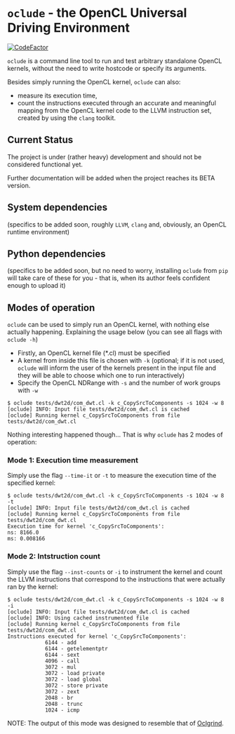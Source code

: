 # `oclude` - the OpenCL Universal Driving Environment

[![CodeFactor](https://www.codefactor.io/repository/github/zehanort/oclude/badge)](https://www.codefactor.io/repository/github/zehanort/oclude)

`oclude` is a command line tool to run and test arbitrary standalone OpenCL kernels, without the need to write hostcode or specify its arguments.

Besides simply running the OpenCL kernel, `oclude` can also:
- measure its execution time,
- count the instructions executed through an accurate and meaningful mapping from the OpenCL kernel code to the LLVM instruction set, created by using the `clang` toolkit.

## Current Status

The project is under (rather heavy) development and should not be considered functional yet.

Further documentation will be added when the project reaches its BETA version.

## System dependencies

(specifics to be added soon, roughly `LLVM`, `clang` and, obviously, an OpenCL runtime environment)

## Python dependencies

(specifics to be added soon, but no need to worry, installing `oclude` from `pip` will take care of these for you - that is, when its author feels confident enough to upload it)

## Modes of operation

`oclude` can be used to simply run an OpenCL kernel, with nothing else actually happening. Explaining the usage below (you can see all flags with `oclude -h`)
- Firstly, an OpenCL kernel file (\*.cl) must be specified
- A kernel from inside this file is chosen with `-k` (optional; if it is not used, `oclude` will inform the user of the kernels present in the input file and they will be able to choose which one to run interactively)
- Specify the OpenCL NDRange with `-s` and the number of work groups with `-w`

```
$ oclude tests/dwt2d/com_dwt.cl -k c_CopySrcToComponents -s 1024 -w 8
[oclude] INFO: Input file tests/dwt2d/com_dwt.cl is cached
[oclude] Running kernel c_CopySrcToComponents from file tests/dwt2d/com_dwt.cl
```

Nothing interesting happened though... That is why `oclude` has 2 modes of operation:

### Mode 1: Execution time measurement

Simply use the flag `--time-it` or `-t` to measure the execution time of the specified kernel:

```
$ oclude tests/dwt2d/com_dwt.cl -k c_CopySrcToComponents -s 1024 -w 8 -t
[oclude] INFO: Input file tests/dwt2d/com_dwt.cl is cached
[oclude] Running kernel c_CopySrcToComponents from file tests/dwt2d/com_dwt.cl
Execution time for kernel 'c_CopySrcToComponents':
ns: 8166.0
ms: 0.008166
```

### Mode 2: Intstruction count

Simply use the flag `--inst-counts` or `-i` to instrument the kernel and count the LLVM instructions that correspond to the instructions that were actually ran by the kernel:

```
$ oclude tests/dwt2d/com_dwt.cl -k c_CopySrcToComponents -s 1024 -w 8 -i
[oclude] INFO: Input file tests/dwt2d/com_dwt.cl is cached
[oclude] INFO: Using cached instrumented file
[oclude] Running kernel c_CopySrcToComponents from file tests/dwt2d/com_dwt.cl
Instructions executed for kernel 'c_CopySrcToComponents':
            6144 - add
            6144 - getelementptr
            6144 - sext
            4096 - call
            3072 - mul
            3072 - load private
            3072 - load global
            3072 - store private
            3072 - zext
            2048 - br
            2048 - trunc
            1024 - icmp
```

NOTE: The output of this mode was designed to resemble that of [Oclgrind](https://github.com/jrprice/Oclgrind).
